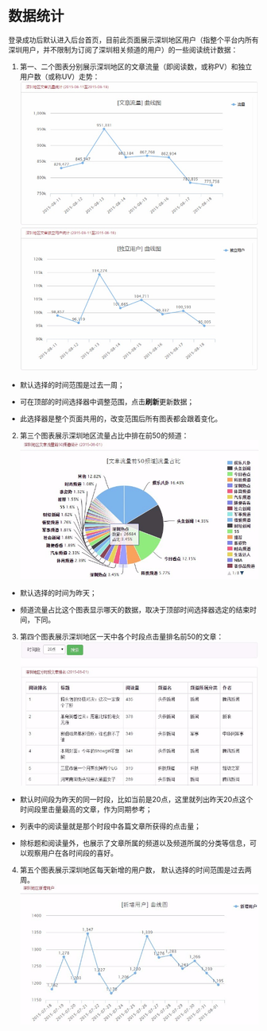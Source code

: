 # 数据统计

登录成功后默认进入后台首页，目前此页面展示深圳地区用户（指整个平台内所有深圳用户，并不限制为订阅了深圳相关频道的用户）的一些阅读统计数据：

1. 第一、二个图表分别展示深圳地区的文章流量（即阅读数，或称PV）和独立用户数（或称UV）走势：
![](img/14-1.png)
![](img/14-2.png)

 * 默认选择的时间范围是过去一周；
 
 * 可在顶部的时间选择器中调整范围，点击**刷新**更新数据；
 
 * 此选择器是整个页面共用的，改变范围后所有图表都会跟着变化。

2. 第三个图表展示深圳地区流量占比中排在前50的频道：
![](img/14-3.png)

 * 默认选择的时间为昨天；
 
 * 频道流量占比这个图表显示哪天的数据，取决于顶部时间选择器选定的结束时间，下同。

3. 第四个图表展示深圳地区一天中各个时段点击量排名前50的文章：
![](img/14-4.png)

 * 默认时间段为昨天的同一时段，比如当前是20点，这里就列出昨天20点这个时间段里击量最高的文章，作为同期参考；
 
 * 列表中的阅读量就是那个时段中各篇文章所获得的点击量；
 
 * 除标题和阅读量外，也展示了文章所属的频道以及频道所属的分类等信息，可以观察用户在各时间段的喜好。

4. 第五个图表展示深圳地区每天新增的用户数， 默认选择的时间范围是过去两周。
![](img/14-5.png)

